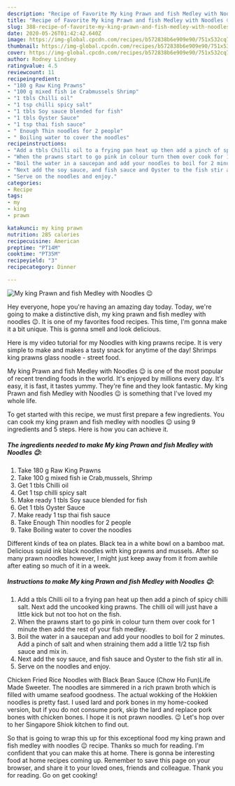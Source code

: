 ```yaml
---
description: "Recipe of Favorite My king Prawn and fish Medley with Noodles 😉"
title: "Recipe of Favorite My king Prawn and fish Medley with Noodles 😉"
slug: 388-recipe-of-favorite-my-king-prawn-and-fish-medley-with-noodles
date: 2020-05-26T01:42:42.640Z
image: https://img-global.cpcdn.com/recipes/b572838b6e909e90/751x532cq70/my-king-prawn-and-fish-medley-with-noodles-😉-recipe-main-photo.jpg
thumbnail: https://img-global.cpcdn.com/recipes/b572838b6e909e90/751x532cq70/my-king-prawn-and-fish-medley-with-noodles-😉-recipe-main-photo.jpg
cover: https://img-global.cpcdn.com/recipes/b572838b6e909e90/751x532cq70/my-king-prawn-and-fish-medley-with-noodles-😉-recipe-main-photo.jpg
author: Rodney Lindsey
ratingvalue: 4.5
reviewcount: 11
recipeingredient:
- "180 g Raw King Prawns"
- "100 g mixed fish ie Crabmussels Shrimp"
- "1 tbls Chilli oil"
- "1 tsp chilli spicy salt"
- "1 tbls Soy sauce blended for fish"
- "1 tbls Oyster Sauce"
- "1 tsp thai fish sauce"
- " Enough Thin noodles for 2 people"
- " Boiling water to cover the noodles"
recipeinstructions:
- "Add a tbls Chilli oil to a frying pan heat up then add a pinch of spicy chilli salt. Next add the uncooked king prawns. The chilli oil will just have a little kick but not too hot on the fish."
- "When the prawns start to go pink in colour turn them over cook for 1 minute then add the rest of your fish medley."
- "Boil the water in a saucepan and add your noodles to boil for 2 minutes. Add a pinch of salt and when straining them add a little 1/2 tsp fish sauce and mix in."
- "Next add the soy sauce, and fish sauce and Oyster to the fish stir all in."
- "Serve on the noodles and enjoy."
categories:
- Recipe
tags:
- my
- king
- prawn

katakunci: my king prawn 
nutrition: 285 calories
recipecuisine: American
preptime: "PT14M"
cooktime: "PT35M"
recipeyield: "3"
recipecategory: Dinner

---
```



![My king Prawn and fish Medley with Noodles 😉](https://img-global.cpcdn.com/recipes/b572838b6e909e90/751x532cq70/my-king-prawn-and-fish-medley-with-noodles-😉-recipe-main-photo.jpg)

Hey everyone, hope you're having an amazing day today. Today, we're going to make a distinctive dish, my king prawn and fish medley with noodles 😉. It is one of my favorites food recipes. This time, I'm gonna make it a bit unique. This is gonna smell and look delicious.

Here is my video tutorial for my Noodles with king prawns recipe. It is very simple to make and makes a tasty snack for anytime of the day! Shrimps king prawns glass noodle - street food.

My king Prawn and fish Medley with Noodles 😉 is one of the most popular of recent trending foods in the world. It's enjoyed by millions every day. It's easy, it is fast, it tastes yummy. They're fine and they look fantastic. My king Prawn and fish Medley with Noodles 😉 is something that I've loved my whole life.


To get started with this recipe, we must first prepare a few ingredients. You can cook my king prawn and fish medley with noodles 😉 using 9 ingredients and 5 steps. Here is how you can achieve it.

<!--inarticleads1-->

##### The ingredients needed to make My king Prawn and fish Medley with Noodles 😉:

1. Take 180 g Raw King Prawns
1. Take 100 g mixed fish ie Crab,mussels, Shrimp
1. Get 1 tbls Chilli oil
1. Get 1 tsp chilli spicy salt
1. Make ready 1 tbls Soy sauce blended for fish
1. Get 1 tbls Oyster Sauce
1. Make ready 1 tsp thai fish sauce
1. Take  Enough Thin noodles for 2 people
1. Take  Boiling water to cover the noodles


Different kinds of tea on plates. Black tea in a white bowl on a bamboo mat. Delicious squid ink black noodles with king prawns and mussels. After so many prawn noodles however, I might just keep away from it from awhile after eating so much of it in a week. 

<!--inarticleads2-->

##### Instructions to make My king Prawn and fish Medley with Noodles 😉:

1. Add a tbls Chilli oil to a frying pan heat up then add a pinch of spicy chilli salt. Next add the uncooked king prawns. The chilli oil will just have a little kick but not too hot on the fish.
1. When the prawns start to go pink in colour turn them over cook for 1 minute then add the rest of your fish medley.
1. Boil the water in a saucepan and add your noodles to boil for 2 minutes. Add a pinch of salt and when straining them add a little 1/2 tsp fish sauce and mix in.
1. Next add the soy sauce, and fish sauce and Oyster to the fish stir all in.
1. Serve on the noodles and enjoy.


Chicken Fried Rice Noodles with Black Bean Sauce (Chow Ho Fun)Life Made Sweeter. The noodles are simmered in a rich prawn broth which is filled with umame seafood goodness. The actual wokking of the Hokkien noodles is pretty fast. I used lard and pork bones in my home-cooked version, but if you do not consume pork, skip the lard and replace pork bones with chicken bones. I hope it is not prawn noodles. 😉 Let&#39;s hop over to her Singapore Shiok kitchen to find out. 

So that is going to wrap this up for this exceptional food my king prawn and fish medley with noodles 😉 recipe. Thanks so much for reading. I'm confident that you can make this at home. There is gonna be interesting food at home recipes coming up. Remember to save this page on your browser, and share it to your loved ones, friends and colleague. Thank you for reading. Go on get cooking!
